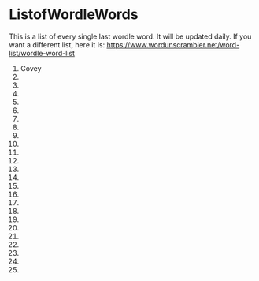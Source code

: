 # ListofWordleWords
This is a list of every single last wordle word. It will be updated daily. If you want a different list, here it is: https://www.wordunscrambler.net/word-list/wordle-word-list
1. Covey
2.
3.
4.
5.
6.
7.
8.
9.
10.
11.
12.
13.
14.
15.
16.
17.
18.
19.
20.
21.
22.
23.
24.
25.
